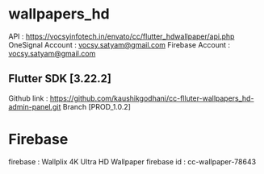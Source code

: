 # wallpapers_hd

API : https://vocsyinfotech.in/envato/cc/flutter_hdwallpaper/api.php
OneSignal Account : vocsy.satyam@gmail.com Firebase Account : vocsy.satyam@gmail.com

## Flutter SDK [3.22.2]

Github link : https://github.com/kaushikgodhani/cc-flluter-wallpapers_hd-admin-panel.git
Branch [PROD_1.0.2]

# Firebase
firebase : Wallplix 4K Ultra HD Wallpaper
firebase id : cc-wallpaper-78643